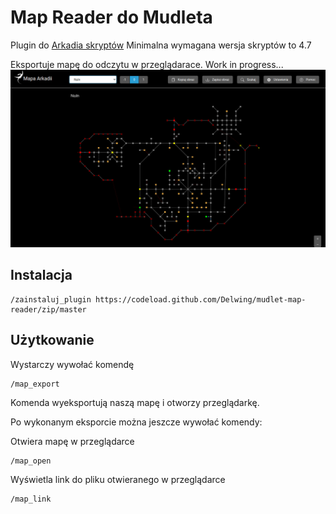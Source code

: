 # Map Reader do Mudleta

Plugin do [Arkadia skryptów](https://github.com/tjurczyk/arkadia)
Minimalna wymagana wersja skryptów to 4.7

Eksportuje mapę do odczytu w przeglądarace.
Work in progress...
![Screenshot](https://raw.githubusercontent.com/Delwing/mudlet-map-reader/media/screenshot.jpg)

## Instalacja

```
/zainstaluj_plugin https://codeload.github.com/Delwing/mudlet-map-reader/zip/master
```

## Użytkowanie

Wystarczy wywołać komendę

```
/map_export
```

Komenda wyeksportują naszą mapę i otworzy przeglądarkę.

Po wykonanym eksporcie można jeszcze wywołać komendy:

Otwiera mapę w przeglądarce

```
/map_open
```

Wyświetla link do pliku otwieranego w przeglądarce

```
/map_link
```
